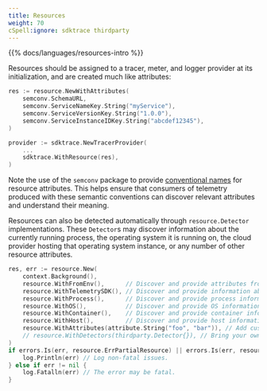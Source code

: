 ```yaml
---
title: Resources
weight: 70
cSpell:ignore: sdktrace thirdparty
---
```


{{% docs/languages/resources-intro %}}

Resources should be assigned to a tracer, meter, and logger provider at its
initialization, and are created much like attributes:

```go
res := resource.NewWithAttributes(
    semconv.SchemaURL,
    semconv.ServiceNameKey.String("myService"),
    semconv.ServiceVersionKey.String("1.0.0"),
    semconv.ServiceInstanceIDKey.String("abcdef12345"),
)

provider := sdktrace.NewTracerProvider(
    ...
    sdktrace.WithResource(res),
)
```

Note the use of the `semconv` package to provide
[conventional names](/docs/concepts/semantic-conventions/) for resource
attributes. This helps ensure that consumers of telemetry produced with these
semantic conventions can discover relevant attributes and understand
their meaning.

Resources can also be detected automatically through `resource.Detector`
implementations. These `Detector`s may discover information about the currently
running process, the operating system it is running on, the cloud provider
hosting that operating system instance, or any number of other resource
attributes.

```go
res, err := resource.New(
	context.Background(),
	resource.WithFromEnv(),      // Discover and provide attributes from OTEL_RESOURCE_ATTRIBUTES and OTEL_SERVICE_NAME environment variables.
	resource.WithTelemetrySDK(), // Discover and provide information about the OpenTelemetry SDK used.
	resource.WithProcess(),      // Discover and provide process information.
	resource.WithOS(),           // Discover and provide OS information.
	resource.WithContainer(),    // Discover and provide container information.
	resource.WithHost(),         // Discover and provide host information.
	resource.WithAttributes(attribute.String("foo", "bar")), // Add custom resource attributes.
	// resource.WithDetectors(thirdparty.Detector{}), // Bring your own external Detector implementation.
)
if errors.Is(err, resource.ErrPartialResource) || errors.Is(err, resource.ErrSchemaURLConflict) {
	log.Println(err) // Log non-fatal issues.
} else if err != nil {
	log.Fatalln(err) // The error may be fatal.
}
```
